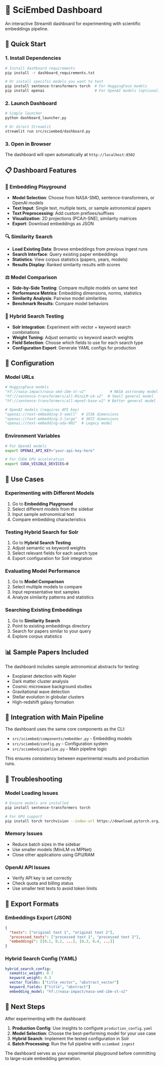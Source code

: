 # 🔬 SciEmbed Dashboard

An interactive Streamlit dashboard for experimenting with scientific embeddings pipeline.

## 🚀 Quick Start

### 1. Install Dependencies

```bash
# Install dashboard requirements
pip install -r dashboard_requirements.txt

# Or install specific models you want to test
pip install sentence-transformers torch  # For HuggingFace models
pip install openai                       # For OpenAI models (optional)
```

### 2. Launch Dashboard

```bash
# Simple launcher
python dashboard_launcher.py

# Or direct Streamlit
streamlit run src/sciembed/dashboard.py
```

### 3. Open in Browser

The dashboard will open automatically at `http://localhost:8502`

## 📋 Dashboard Features

### 🧪 Embedding Playground
- **Model Selection**: Choose from NASA-SMD, sentence-transformers, or OpenAI models
- **Text Input**: Single text, multiple texts, or sample astronomical papers
- **Text Preprocessing**: Add custom prefixes/suffixes
- **Visualization**: 2D projections (PCA/t-SNE), similarity matrices
- **Export**: Download embeddings as JSON

### 🔍 Similarity Search
- **Load Existing Data**: Browse embeddings from previous ingest runs
- **Search Interface**: Query existing paper embeddings
- **Statistics**: View corpus statistics (papers, years, models)
- **Results Display**: Ranked similarity results with scores

### ⚖️ Model Comparison
- **Side-by-Side Testing**: Compare multiple models on same text
- **Performance Metrics**: Embedding dimensions, norms, statistics
- **Similarity Analysis**: Pairwise model similarities
- **Benchmark Results**: Compare model behaviors

### 🎯 Hybrid Search Testing
- **Solr Integration**: Experiment with vector + keyword search combinations
- **Weight Tuning**: Adjust semantic vs keyword search weights
- **Field Selection**: Choose which fields to use for each search type
- **Configuration Export**: Generate YAML configs for production

## 🔧 Configuration

### Model URLs
```python
# HuggingFace models
"hf://nasa-impact/nasa-smd-ibm-st-v2"           # NASA astronomy model
"hf://sentence-transformers/all-MiniLM-L6-v2"  # Small general model
"hf://sentence-transformers/all-mpnet-base-v2" # Better general model

# OpenAI models (requires API key)
"openai://text-embedding-3-small"  # 1536 dimensions
"openai://text-embedding-3-large"  # 3072 dimensions
"openai://text-embedding-ada-002"  # Legacy model
```

### Environment Variables
```bash
# For OpenAI models
export OPENAI_API_KEY="your-api-key-here"

# For CUDA GPU acceleration
export CUDA_VISIBLE_DEVICES=0
```

## 🎯 Use Cases

### Experimenting with Different Models
1. Go to **Embedding Playground**
2. Select different models from the sidebar
3. Input sample astronomical text
4. Compare embedding characteristics

### Testing Hybrid Search for Solr
1. Go to **Hybrid Search Testing**
2. Adjust semantic vs keyword weights
3. Select relevant fields for each search type
4. Export configuration for Solr integration

### Evaluating Model Performance
1. Go to **Model Comparison**
2. Select multiple models to compare
3. Input representative text samples
4. Analyze similarity patterns and statistics

### Searching Existing Embeddings
1. Go to **Similarity Search**
2. Point to existing embeddings directory
3. Search for papers similar to your query
4. Explore corpus statistics

## 📊 Sample Papers Included

The dashboard includes sample astronomical abstracts for testing:
- Exoplanet detection with Kepler
- Dark matter cluster analysis
- Cosmic microwave background studies
- Gravitational wave detection
- Stellar evolution in globular clusters
- High-redshift galaxy formation

## 🔗 Integration with Main Pipeline

The dashboard uses the same core components as the CLI:
- `src/sciembed/components/embedder.py` - Embedding models
- `src/sciembed/config.py` - Configuration system
- `src/sciembed/pipeline.py` - Main pipeline logic

This ensures consistency between experimental results and production runs.

## 🐛 Troubleshooting

### Model Loading Issues
```bash
# Ensure models are installed
pip install sentence-transformers torch

# For GPU support
pip install torch torchvision --index-url https://download.pytorch.org/whl/cu118
```

### Memory Issues
- Reduce batch sizes in the sidebar
- Use smaller models (MiniLM vs MPNet)
- Close other applications using GPU/RAM

### OpenAI API Issues
- Verify API key is set correctly
- Check quota and billing status
- Use smaller test texts to avoid token limits

## 📝 Export Formats

### Embeddings Export (JSON)
```json
{
  "texts": ["original text 1", "original text 2"],
  "processed_texts": ["processed text 1", "processed text 2"],
  "embeddings": [[0.1, 0.2, ...], [0.3, 0.4, ...]]
}
```

### Hybrid Search Config (YAML)
```yaml
hybrid_search_config:
  semantic_weight: 0.7
  keyword_weight: 0.3
  vector_fields: ["title_vector", "abstract_vector"]
  keyword_fields: ["title", "abstract"]
  embedding_model: "hf://nasa-impact/nasa-smd-ibm-st-v2"
```

## 🚀 Next Steps

After experimenting with the dashboard:

1. **Production Config**: Use insights to configure `production_config.yaml`
2. **Model Selection**: Choose the best-performing model for your use case
3. **Hybrid Search**: Implement the tested configuration in Solr
4. **Batch Processing**: Run the full pipeline with `sciembed ingest`

The dashboard serves as your experimental playground before committing to large-scale embedding generation.
